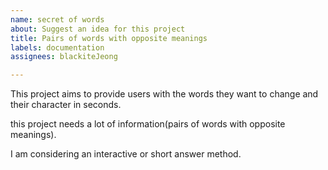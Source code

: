```yaml
---
name: secret of words
about: Suggest an idea for this project
title: Pairs of words with opposite meanings
labels: documentation
assignees: blackiteJeong

---
```


This project aims to provide users with the words they want to change and their character in seconds.

this project needs a lot of information(pairs of words with opposite meanings).

I am considering an interactive or short answer method.
